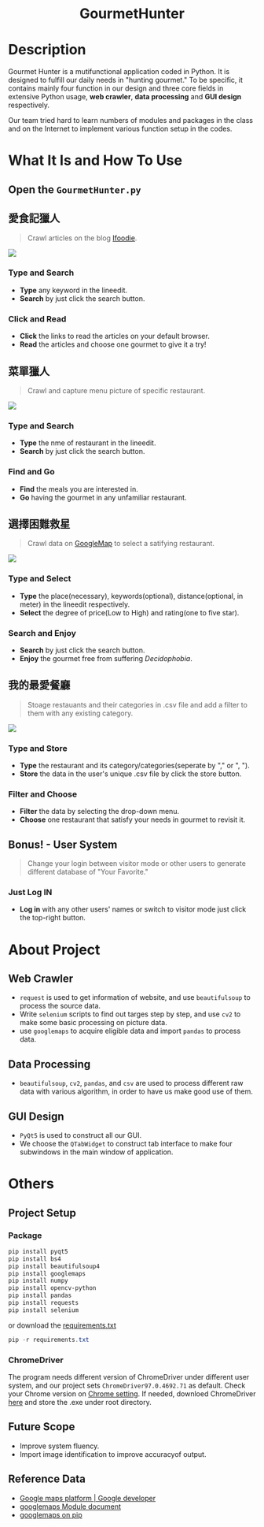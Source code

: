 <h1 align="center"><b>GourmetHunter</b></h1>

# **Description**
Gourmet Hunter is a mutifunctional application coded in Python. It is designed to fulfill our daily needs in "hunting gourmet." To be specific, it contains mainly four function in our design and three core fields in extensive Python usage, **web crawler**, **data processing** and **GUI design** respectively. 

Our team tried hard to learn numbers of modules and packages in the class and on the Internet to implement various function setup in the codes.

# **What It Is and How To Use**
## **Open the `GourmetHunter.py`**
## **愛食記獵人**
> Crawl articles on the blog [Ifoodie](https://ifoodie.tw/).

![](./readme_item/blog.gif)
### **Type and Search**
* **Type** any keyword in the lineedit.
* **Search** by just click the search button.
### **Click and Read**
* **Click** the links to read the articles on your default browser.
* **Read** the articles and choose one gourmet to give it a try!

## **菜單獵人**
> Crawl and capture menu picture of specific restaurant.

![](./readme_item/menu.gif)
### **Type and Search**
* **Type** the nme of restaurant in the lineedit.
* **Search** by just click the search button.
### **Find and Go**
* **Find** the meals you are interested in.
* **Go** having the gourmet in any unfamiliar restaurant.

## **選擇困難救星**
> Crawl data on [GoogleMap](https://www.google.com.tw/maps/) to select a satifying restaurant.

![](./readme_item/random.gif)
### **Type and Select**
* **Type** the place(necessary), keywords(optional), distance(optional, in meter) in the lineedit respectively.
* **Select** the degree of price(Low to High) and rating(one to five star).
### **Search and Enjoy**
* **Search** by just click the search button.
* **Enjoy** the gourmet free from suffering *Decidophobia*.

## **我的最愛餐廳**
> Stoage restauants and their categories in .csv file and add a filter to them with any existing category.

![](./readme_item/favorite.gif)
### **Type and Store**
* **Type** the restaurant and its category/categories(seperate by "," or ", ").
* **Store** the data in the user's unique .csv file by click the store button.
### **Filter and Choose**
* **Filter** the data by selecting the drop-down menu.
* **Choose** one restaurant that satisfy your needs in gourmet to revisit it.

## Bonus! - **User System**
> Change your login between visitor mode or other users to generate different database of "Your Favorite."
### **Just Log IN**
* **Log in** with any other users' names or switch to visitor mode just click the top-right button.

# **About Project**
## **Web Crawler**
* `request` is used to get information of website, and use `beautifulsoup` to process the source data.
* Write `selenium` scripts to find out targes step by step, and use `cv2` to make some basic processing on picture data.
* use `googlemaps` to acquire eligible data and import `pandas` to process data.
## **Data Processing**
* `beautifulsoup`, `cv2`, `pandas`, and `csv` are used to process different raw data with various algorithm, in order to have us make good use of them.
## **GUI Design**
* `PyQt5` is used to construct all our GUI.
* We choose the `QTabWidget` to construct tab interface to make four subwindows in the main window of application.

# **Others**
## **Project Setup**
### **Package**
```powershell
pip install pyqt5
pip install bs4
pip install beautifulsoup4
pip install googlemaps
pip install numpy
pip install opencv-python
pip install pandas
pip install requests
pip install selenium
```
or download the [requirements.txt](./requirements.txt)
```powershell
pip -r requirements.txt
```
### **ChromeDriver**
The program needs different version of ChromeDriver under different user system, and our project sets `ChromeDriver97.0.4692.71` as default. Check your Chrome version on [Chrome setting](chrome://settings/help). If needed, downloed ChromeDriver [here](https://chromedriver.chromium.org/downloads) and store the .exe under root directory.

## **Future Scope**
* Improve system fluency.
* Import image identification to improve accuracyof output.
## **Reference Data**
* [Google maps platform | Google developer](https://developers.google.com/maps/documentation)
* [googlemaps Module document](https://googlemaps.github.io/google-maps-services-python/docs/index.html)
* [googlemaps on pip](https://pypi.org/project/googlemaps/)